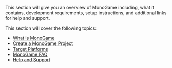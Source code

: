 This section will give you an overview of MonoGame including, what it contains, development requirements, setup instructions, and additional links for help and support.

This section will cover the following topics:

 - [What is MonoGame](what_is_monogame.md)
 - [Create a MonoGame Project](create_project.md)
 - [Target Platforms](platforms.md)
 - [MonoGame FAQ](monogame_faq.md)
 - [Help and Support](help_and_support.md)
